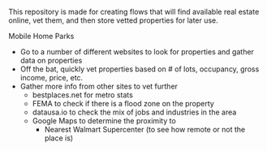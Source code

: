 This repository is made for creating flows that will find available real estate online, vet them, and then store vetted properties for later use.

Mobile Home Parks
- Go to a number of different websites to look for properties and gather data on properties
- Off the bat, quickly vet properties based on # of lots, occupancy, gross income, price, etc.
- Gather more info from other sites to vet further
  - bestplaces.net for metro stats
  - FEMA to check if there is a flood zone on the property
  - datausa.io to check the mix of jobs and industries in the area
  - Google Maps to determine the proximity to
    - Nearest Walmart Supercenter (to see how remote or not the place is)
